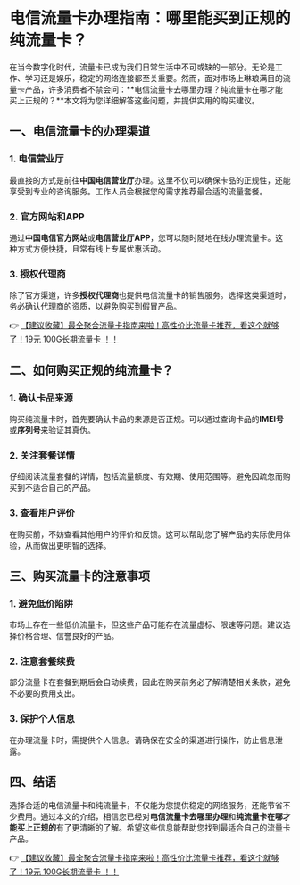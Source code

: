 # 电信流量卡办理指南：哪里能买到正规的纯流量卡？

在当今数字化时代，流量卡已成为我们日常生活中不可或缺的一部分。无论是工作、学习还是娱乐，稳定的网络连接都至关重要。然而，面对市场上琳琅满目的流量卡产品，许多消费者不禁会问：**电信流量卡去哪里办理？纯流量卡在哪才能买上正规的？**本文将为您详细解答这些问题，并提供实用的购买建议。

## 一、电信流量卡的办理渠道

### 1. 电信营业厅
最直接的方式是前往**中国电信营业厅**办理。这里不仅可以确保卡品的正规性，还能享受到专业的咨询服务。工作人员会根据您的需求推荐最合适的流量套餐。

### 2. 官方网站和APP
通过**中国电信官方网站**或**电信营业厅APP**，您可以随时随地在线办理流量卡。这种方式方便快捷，且常有线上专属优惠活动。

### 3. 授权代理商
除了官方渠道，许多**授权代理商**也提供电信流量卡的销售服务。选择这类渠道时，务必确认代理商的资质，以避免购买到假冒产品。

👉 [【建议收藏】最全聚合流量卡指南来啦！高性价比流量卡推荐，看这个就够了！19元 100G长期流量卡 ！！](https://bit.ly/Liuliangka)

## 二、如何购买正规的纯流量卡？

### 1. 确认卡品来源
购买纯流量卡时，首先要确认卡品的来源是否正规。可以通过查询卡品的**IMEI号**或**序列号**来验证其真伪。

### 2. 关注套餐详情
仔细阅读流量套餐的详情，包括流量额度、有效期、使用范围等。避免因疏忽而购买到不适合自己的产品。

### 3. 查看用户评价
在购买前，不妨查看其他用户的评价和反馈。这可以帮助您了解产品的实际使用体验，从而做出更明智的选择。

## 三、购买流量卡的注意事项

### 1. 避免低价陷阱
市场上存在一些低价流量卡，但这些产品可能存在流量虚标、限速等问题。建议选择价格合理、信誉良好的产品。

### 2. 注意套餐续费
部分流量卡在套餐到期后会自动续费，因此在购买前务必了解清楚相关条款，避免不必要的费用支出。

### 3. 保护个人信息
在办理流量卡时，需提供个人信息。请确保在安全的渠道进行操作，防止信息泄露。

## 四、结语

选择合适的电信流量卡和纯流量卡，不仅能为您提供稳定的网络服务，还能节省不少费用。通过本文的介绍，相信您已经对**电信流量卡去哪里办理**和**纯流量卡在哪才能买上正规的**有了更清晰的了解。希望这些信息能帮助您找到最适合自己的流量卡产品。

👉 [【建议收藏】最全聚合流量卡指南来啦！高性价比流量卡推荐，看这个就够了！19元 100G长期流量卡 ！！](https://bit.ly/Liuliangka)